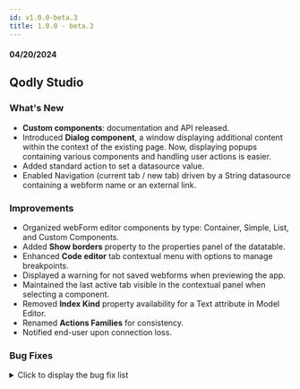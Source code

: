 ```yaml
---
id: v1.0.0-beta.3
title: 1.0.0 - beta.3
---
```



#### 04/20/2024

## Qodly Studio

<h3> What's New </h3>

- **Custom components**: documentation and API released.
- Introduced **Dialog component**, a window displaying additional content within the context of the existing page. Now, displaying popups containing various components and handling user actions is easier.
- Added standard action to set a datasource value.
- Enabled Navigation (current tab / new tab) driven by a String datasource containing a webform name or an external link.


<h3> Improvements </h3>

- Organized webForm editor components by type: Container, Simple, List, and Custom Components.
- Added **Show borders** property to the properties panel of the datatable.
- Enhanced **Code editor** tab contextual menu with options to manage breakpoints.
- Displayed a warning for not saved webforms when previewing the app.
- Maintained the last active tab visible in the contextual panel when selecting a component.
- Removed **Index Kind** property availability for a Text attribute in Model Editor.
- Renamed **Actions Families** for consistency.
- Notified end-user upon connection loss.



<h3> Bug Fixes </h3>

<details><summary>Click to display the bug fix list</summary>

<!-- v0.21.7 to v0.25.1 -->

- Fixed standard actions not showing after project update.
- Fixed issues with search/filtering not working when a selected element entity is attached to the datatable.
- Fixed weird behavior upon reloading selection after deletion.
- Fixed problems caused by copying the current element of a matrix to an entity datasource.
- Fixed the application of CSS class across all of Qodly Studio instead of just the Canvas.
- Fixed dialogs expanding beyond webform limits.
- Fixed incorrect word and icon in the roles & privileges tab's Menu for "privileges".
- Fixed collapse all button being enabled when all folders are collapsed.
- Fixed lack of control types when setting a value on datasource event OnChange.
- Fixed text input retaining the previous entity value upon entity update and selection.
- Fixed runtime malfunction when executing a function that exists in an entity class.
- Fixed missing Confirmation Modal in Outline Dialog Deletion.
- Fixed Number "0" not being filled in an input component.
- Fixed missing space in the message for unsaved files popup.
- Fixed the possibility of creating two dialogs with the same name.
- Fixed sanity check message for Set datasource value.
- Fixed datasource input displaying a red error border in the navigation event.
- Fixed custom component not being uploaded.
- Fixed modal not displaying properly (nested webform loaders).
- Fixed Selectbox onSelect events not being triggered.
- Fixed many issues caused by clearing datasource when calling functions.
- Fixed Qodly studio crash when accessing privileges in Roles and Privileges.
- Fixed typing allowed in the type of the standard actions and dialog actions.
- Fixed incorrect top-padding in the datastore functions input of Model editor.
- Fixed Carousel component not displayed in the list of components.
- Fixed errors caused by renaming a webform with symbols and numbers.
- Fixed component width change affecting other components when uploading an image.
- Fixed current/default values not showing when opening the webForm.
- Fixed form toasts notifications warning in the code.
- Fixed missing delete icon in the popup of Model editor.
- Fixed datasource name reset when switching between Webform or External Link.
- Fixed non-functioning Standard action - Clear on datasource of type image.
- Fixed new value for an object datasource being ignored when setting datasource value.
- Fixed string not selected by default when adding hard-coded parameter.
- Fixed impossibility to apply a CSS class to a component inside the dialog in the On Open action.
- Fixed Date only property not considered while rendering components in Data Model.
- Fixed function parameter should be variant instead of fixed.
- Fixed Webform loader not loading.
- Fixed absence of Solid icons in icon list.
- Fixed incorrect value in Filled Track of the Range Input component when selecting a value.
- Fixed unavailable switch to webform editor/text editor.
- Fixed default image source not displayed for the selected element in Matrix/Image component.
- Fixed useless path property in model.4DModel for a related entity attribute.
- Fixed inability to return to edit mode after renaming the webForm in preview mode.
- Fixed incorrect values allowed when renaming webForms via contextual menu.
- Fixed type ahead not proposing entity.attributePath and object.attributePath in Navigation.
- Fixed matrix resizing issue in edition mode.
- Fixed confusion between hardcoded value & external link options due to same icon.
- Fixed non-functioning target of type datasource as external value.
- Fixed target webform loader still displayed after switching to external link option.
- Fixed https: string considered as a namespace when switching from hardcoded value to datasource in Navigation.
- Fixed misplaced close icon of the feedback dialog.
- Fixed component categories appearing in Craft and Templates.
- Fixed incorrect arrow size of lists in properties panel.
- Fixed 404 error in Qodly Demo navigation.
- Fixed cursor position above function declaration when created from Model Editor.
- Fixed updating roles.json with Qodly studio UI removing the attribute forceLogin.
- Fixed lost confirmed flag when reloading a confirmed tab.
- Fixed type of attribute test in Model Editor should be relatedEntities.
- Fixed webforms being created with invalid names from navigation event.
- Fixed unchecked unit when selecting like center, scroll, none, repeat, auto for property like background.
- Fixed attributes not updated on the Matrix after being modified.


</details>
